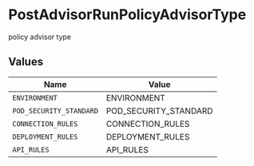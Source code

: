 # PostAdvisorRunPolicyAdvisorType

policy advisor type


## Values

| Name                    | Value                   |
| ----------------------- | ----------------------- |
| `ENVIRONMENT`           | ENVIRONMENT             |
| `POD_SECURITY_STANDARD` | POD_SECURITY_STANDARD   |
| `CONNECTION_RULES`      | CONNECTION_RULES        |
| `DEPLOYMENT_RULES`      | DEPLOYMENT_RULES        |
| `API_RULES`             | API_RULES               |